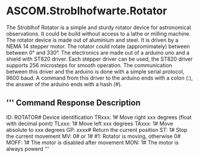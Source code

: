 # ASCOM.Stroblhofwarte.Rotator

The Stroblhof Rotator is a simple and sturdy rotator device
for astronomical observations. It could be build without access to
a lathe or milling machine. The rotator device is made out of aluminium
and steel. It is driven by a NEMA 14 stepper motor. The rotator could 
rotate (appromimately) between between 0° and 330°. 
The electronics are made out of a arduino uno and a shield with ST820 driver.
Each stepper driver can be used, the ST820 driver supports 256 microsteps for
smooth operation.
The communication between this driver and the arduino is done with a simple
serial protocol, 9600 baud. A command from this driver to the arduino ends with
a colon (:), the answer of the arduino ends with a hash (#).
              
'''
Command         Response        Description
-----------------------------------------------------------------------------
ID:             ROTATOR#        Device identification
TRxxx:          1#              Move right xxx degrees (float with decimal point)
TLxxx:          1#              Move left xxx degrees
TAxxx:          1#              Move absolute to xxx degrees
GP:             xxxx#           Return the current position
ST:             1#              Stop the current movement
MV:             0# or 1#        #1: Rotator is moving, otherwise 0#
MOFF:           1#              The motor is disabled after movement
MON:            1#              The motor is always powerd
'''
